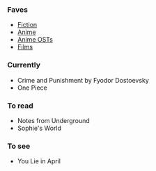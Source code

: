 ### Faves

- [Fiction](fiction.csv)
- [Anime](anime.csv) 
- [Anime OSTs](anime-ost.csv)
- [Films](film.csv)

### Currently
  
- Crime and Punishment by Fyodor Dostoevsky
- One Piece

### To read

- Notes from Underground
- Sophie's World

### To see

- You Lie in April
